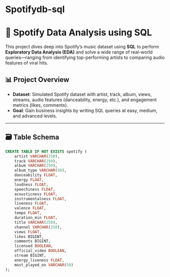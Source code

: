 # Spotifydb-sql
# 🎵 Spotify Data Analysis using SQL

This project dives deep into Spotify’s music dataset using **SQL** to perform **Exploratory Data Analysis (EDA)** and solve a wide range of real-world queries—ranging from identifying top-performing artists to comparing audio features of viral hits.

## 📊 Project Overview

- **Dataset**: Simulated Spotify dataset with artist, track, album, views, streams, audio features (danceability, energy, etc.), and engagement metrics (likes, comments).
- **Goal**: Gain business insights by writing SQL queries at easy, medium, and advanced levels.

---

## 🗃️ Table Schema

```sql
CREATE TABLE IF NOT EXISTS spotify (
    artist VARCHAR(250),
    track VARCHAR(250),
    album VARCHAR(250),
    album_type VARCHAR(50),
    danceability FLOAT,
    energy FLOAT,
    loudness FLOAT,
    speechiness FLOAT,
    acousticness FLOAT,
    instrumentalness FLOAT,
    liveness FLOAT,
    valence FLOAT,
    tempo FLOAT,
    duration_min FLOAT,
    title VARCHAR(250),
    channel VARCHAR(250),
    views FLOAT,
    likes BIGINT,
    comments BIGINT,
    licensed BOOLEAN,
    official_video BOOLEAN,
    stream BIGINT,
    energy_liveness FLOAT,
    most_played_on VARCHAR(50)
);
